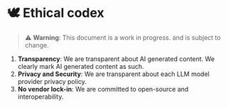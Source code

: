 # 🕊 Ethical codex

> ⚠️ **Warning**: This document is a work in progress. and is subject to change.

<!-- TODO: Finish the codex -->

1. **Transparency**: We are transparent about AI generated content. We clearly mark AI generated content as such.
2. **Privacy and Security**: We are transparent about each LLM model provider privacy policy.
3. **No vendor lock-in**: We are committed to open-source and interoperability.
